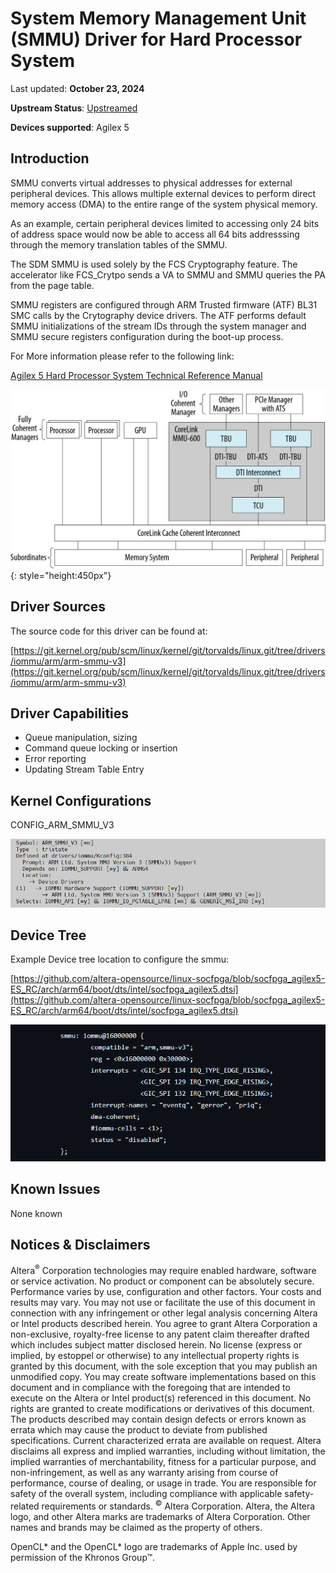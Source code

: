 # **System Memory Management Unit (SMMU) Driver for Hard Processor System**

Last updated: **October 23, 2024** 

**Upstream Status**: [Upstreamed](https://git.kernel.org/pub/scm/linux/kernel/git/torvalds/linux.git/tree/drivers/iommu/arm/arm-smmu-v3)

**Devices supported**: Agilex 5

## **Introduction**

SMMU converts virtual addresses to physical addresses for external peripheral devices. This allows multiple external devices to perform direct memory access (DMA) to the entire range of the system physical memory.

As an example, certain peripheral devices limited to accessing only 24 bits of address space would now be able to access all 64 bits addresssing through the memory translation tables of the SMMU.

The SDM SMMU is used solely by the FCS Cryptography feature. The accelerator like FCS_Crytpo sends a VA to SMMU and SMMU queries the PA from the page table.

SMMU registers are configured through ARM Trusted firmware (ATF) BL31 SMC calls by the Crytography device drivers. The ATF performs default SMMU initializations of the stream IDs through the system manager and SMMU secure registers configuration during the boot-up process.

For More information please refer to the following link:

[Agilex 5 Hard Processor System Technical Reference Manual](https://www.intel.com/content/www/us/en/docs/programmable/814346)

![smmu_block_diagram](images/A5_SMMU_top_level_SMMU.png){: style="height:450px"}

## **Driver Sources**

The source code for this driver can be found at:

[https://git.kernel.org/pub/scm/linux/kernel/git/torvalds/linux.git/tree/drivers/iommu/arm/arm-smmu-v3](https://git.kernel.org/pub/scm/linux/kernel/git/torvalds/linux.git/tree/drivers/iommu/arm/arm-smmu-v3)

## **Driver Capabilities**

* Queue manipulation, sizing
* Command queue locking or insertion
* Error reporting
* Updating Stream Table Entry


## **Kernel Configurations**

CONFIG_ARM_SMMU_V3

![smmu_config_path](images/smmu_config_path_1.png)

## **Device Tree**

Example Device tree location to configure the smmu:

[https://github.com/altera-opensource/linux-socfpga/blob/socfpga_agilex5-ES_RC/arch/arm64/boot/dts/intel/socfpga_agilex5.dtsi](https://github.com/altera-opensource/linux-socfpga/blob/socfpga_agilex5-ES_RC/arch/arm64/boot/dts/intel/socfpga_agilex5.dtsi)

![smmu_device_tree](images/smmu_device_tree.png)

## **Known Issues**

None known

## Notices & Disclaimers

Altera<sup>&reg;</sup> Corporation technologies may require enabled hardware, software or service activation.
No product or component can be absolutely secure. 
Performance varies by use, configuration and other factors.
Your costs and results may vary. 
You may not use or facilitate the use of this document in connection with any infringement or other legal analysis concerning Altera or Intel products described herein. You agree to grant Altera Corporation a non-exclusive, royalty-free license to any patent claim thereafter drafted which includes subject matter disclosed herein.
No license (express or implied, by estoppel or otherwise) to any intellectual property rights is granted by this document, with the sole exception that you may publish an unmodified copy. You may create software implementations based on this document and in compliance with the foregoing that are intended to execute on the Altera or Intel product(s) referenced in this document. No rights are granted to create modifications or derivatives of this document.
The products described may contain design defects or errors known as errata which may cause the product to deviate from published specifications.  Current characterized errata are available on request.
Altera disclaims all express and implied warranties, including without limitation, the implied warranties of merchantability, fitness for a particular purpose, and non-infringement, as well as any warranty arising from course of performance, course of dealing, or usage in trade.
You are responsible for safety of the overall system, including compliance with applicable safety-related requirements or standards. 
<sup>&copy;</sup> Altera Corporation.  Altera, the Altera logo, and other Altera marks are trademarks of Altera Corporation.  Other names and brands may be claimed as the property of others. 

OpenCL* and the OpenCL* logo are trademarks of Apple Inc. used by permission of the Khronos Group™. 
